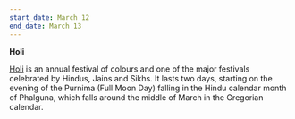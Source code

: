 ```yaml
---
start_date: March 12
end_date: March 13
---
```

**Holi**

[Holi](https://en.wikipedia.org/wiki/Holi) is an annual festival of colours and one of the major festivals celebrated by Hindus, Jains and Sikhs. It lasts two days, starting on the evening of the Purnima (Full Moon Day) falling in the Hindu calendar month of Phalguna, which falls around the middle of March in the Gregorian calendar.
